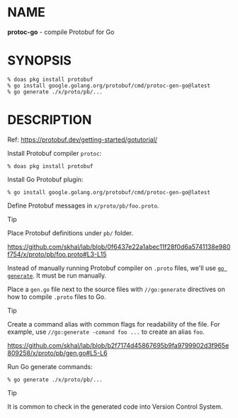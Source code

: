 # NAME

**protoc-go** - compile Protobuf for Go


# SYNOPSIS

```console
% doas pkg install protobuf
% go install google.golang.org/protobuf/cmd/protoc-gen-go@latest
% go generate ./x/proto/pb/...
```


# DESCRIPTION

Ref: https://protobuf.dev/getting-started/gotutorial/

Install Protobuf compiler `protoc`:

```console
% doas pkg install protobuf
```

Install Go Protobuf plugin:

```console
% go install google.golang.org/protobuf/cmd/protoc-gen-go@latest
```

Define Protobuf messages in `x/proto/pb/foo.proto`.

> [!TIP]
> Place Protobuf definitions under `pb/` folder.

https://github.com/skhal/lab/blob/0f6437e22a1abec11f28f0d6a5741138e980f754/x/proto/pb/foo.proto#L3-L15

Instead of manually running Protobuf compiler on `.proto` files, we'll use
[`go generate`](https://pkg.go.dev/cmd/go#hdr-Generate_Go_files_by_processing_source).
It must be run manually.

Place a `gen.go` file next to the source files with `//go:generate` directives
on how to compile `.proto` files to Go.

> [!TIP]
> Create a command alias with common flags for readability of the file. For
> example, use `//go:generate -comand foo ...` to create an alias `foo`.

https://github.com/skhal/lab/blob/b2f7174d45867695b9fa9799902d3f965e809258/x/proto/pb/gen.go#L5-L6

Run Go generate commands:

```console
% go generate ./x/proto/pb/...
```

> [!TIP]
> It is common to check in the generated code into Version Control System.
